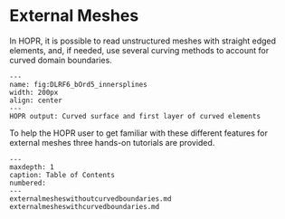 # External Meshes

In HOPR, it is possible to read unstructured meshes with straight edged elements, and, if needed, use several curving methods to account for curved domain boundaries. 
```{figure} figures/DLRF6_bOrd5_innersplines.png
---
name: fig:DLRF6_bOrd5_innersplines
width: 200px
align: center
---
HOPR output: Curved surface and first layer of curved elements
```
To help the HOPR user to get familiar with these different features for external meshes three hands-on tutorials are provided. 

```{toctree}
---
maxdepth: 1
caption: Table of Contents
numbered:
---
externalmesheswithoutcurvedboundaries.md
externalmesheswithcurvedboundaries.md
```

